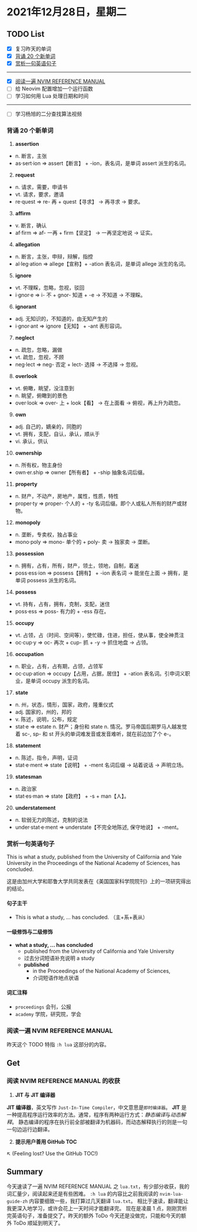 # 2021年12月28日，星期二
## TODO List

- [x] 复习昨天的单词
- [x] [背诵 20 个新单词](#背诵-20-个新单词)
- [x] [赏析一句英语句子](#赏析一句英语句子)
--------
- [x] [阅读一遍 NVIM REFERENCE MANUAL](阅读一遍-NVIM-REFERENCE-MANUAL)
- [ ] 给 Neovim 配置增加一个运行函数
- [ ] 学习如何用 Lua 处理日期和时间
--------
- [ ] 学习杨旭的二分查找算法视频

### 背诵 20 个新单词

1. **assertion**
  - n. 断言，主张
  - as·sert·ion => assert【断言】 + -ion，表名词，是单词 assert 派生的名词。

2. **request**
  - n. 请求，需要，申请书
  - vt. 请求，要求，邀请
  - re·quest => re- 再 + quest【寻求】 → 再寻求 → 要求。

3. **affirm**
  - v. 断言，确认
  - af·firm => af- 一再 + firm【坚定】 → 一再坚定地说 → 证实。

4. **allegation**
  - n. 断言，主张，申辩，辩解，指控
  - al·leg·ation => allege【宣称】+ -ation 表名词，是单词 allege 派生的名词。

5. **ignore**
  - vt. 不理睬，忽略，忽视，驳回
  - i·gnor·e => i- 不 + gnor- 知道 + -e → 不知道 → 不理睬。

6. **ignorant**
  - adj. 无知识的，不知道的，由无知产生的
  - i·gnor·ant => ignore【无知】 + -ant 表形容词。

7. **neglect**
  - n. 疏忽，忽略，漏做
  - vt. 疏忽，忽视，不顾
  - neg·lect => neg- 否定 + lect- 选择 → 不选择 → 忽视。

8. **overlook**
  - vt. 俯瞰，眺望，没注意到
  - n. 眺望，俯瞰到的景色
  - over·look => over- 上 + look【看】 → 在上面看 → 俯视，再上升为疏忽。

9. **own**
  - adj. 自己的，嫡亲的，同胞的
  - vt. 拥有，支配，自认，承认，顺从于
  - vi. 承认，供认

10. **ownership**
  - n. 所有权，物主身份
  - own·er.ship => owner【所有者】 + -ship 抽象名词后缀。

11. **property**
  - n. 财产，不动产，房地产，属性，性质，特性
  - proper·ty => proper- 个人的 + -ty 名词后缀。即个人或私人所有的财产或财物。

12. **monopoly**
  - n. 垄断，专卖权，独占事业
  - mono·poly => mono- 单个的 + poly- 卖 → 独家卖 → 垄断。

13. **possession**
  - n. 拥有，占有，所有，财产，领土，领地，自制，着迷
  - poss·ess·ion => possess【拥有】 + -ion 表名词 → 能坐在上面 → 拥有，是单词 possess 派生的名词。

14. **possess**
  - vt. 持有，占有，拥有，克制，支配，迷住
  - poss·ess => poss- 有力的 + -ess 存在。

15. **occupy**
  - vt. 占领，占（时间、空间等），使忙碌，住进，担任，使从事，使全神贯注
  - oc·cup·y => oc- 再次 + cup- 抓 + -y → 抓住地盘 → 占领。

16. **occupation**
  - n. 职业，占有，占有期，占领，占领军
  - oc·cup·ation => occupy【占用，占据，居住】 + -ation 表名词。引申词义职业，是单词 occupy 派生的名词。

17. **state**
  - n. 州，状态，情形，国家，政府，隆重仪式
  - adj. 国家的，州的，邦的
  - v. 陈述，说明，公布，规定
  - stat·e => estate n. 财产；身份和 state n. 情况。罗马帝国后期罗马人越发觉着 sc-, sp- 和 st 开头的单词难发音或发音难听，就在前边加了个 e-。

18. **statement**
  - n. 陈述，指令，声明，证词
  - stat·e·ment => state【说明】 + -ment 名词后缀 → 站着说话 → 声明立场。

19. **statesman**
  - n. 政治家
  - stat·es·man => state【政府】 + -s + man【人】。

20. **understatement**
  - n. 软弱无力的陈述，克制的说法
  - under·stat·e·ment => understate【不完全地陈述, 保守地说】 + -ment。

### 赏析一句英语句子

This is what a study, published from the University of California and Yale University in the Proceedings of the National Academy of Sciences, has concluded.

这是由加州大学和耶鲁大学共同发表在《美国国家科学院院刊》上的一项研究得出的结论。

#### 句子主干

- This is what a study, ... has concluded. （主+系+表从）

#### 一级修饰与二级修饰

- **what a study, ... has concluded**
  - published from the University of California and Yale University
  - 过去分词短语补充说明 a study
  - **published**
    - in the Proceedings of the National Academy of Sciences,
    - 介词短语作地点状语

#### 词汇注释

- `proceedings` 会刊，公报
- `academy` 学院，研究院，学会


### 阅读一遍 NVIM REFERENCE MANUAL

昨天这个 TODO 特指 `:h lua` 这部分的内容。

## Get
### 阅读 NVIM REFERENCE MANUAL 的收获

1. **JIT 与 JIT 编译器**

**JIT 编译器**，英文写作 `Just-In-Time Compiler`，中文意思是`即时编译器`。
**JIT** 是一种提高程序运行效率的方法。通常，程序有两种运行方式：*静态编译*与*动态解释*。
静态编译的程序在执行前全部被翻译为机器码，而动态解释执行的则是一句一句边运行边翻译。

2. **提示用户善用 GitHub TOC**

:arrow_upper_left: (Feeling lost? Use the GitHub TOC!)

## Summary

今天速读了一遍 NVIM REFERENCE MANUAL 之 `lua.txt`，有少部分收获，我的词汇量少，阅读起来还是有些困难。
`:h lua` 的内容比之前我阅读的 `nvim-lua-guide-zh` 内容要细致一些，我打算过几天翻译 `lua.txt`。
相比于速读，翻译能让我更深入地学习，或许会花上一天时间才能翻译完。
现在是凌晨 1 点，刚刚赏析完英语句子，准备提交了。昨天的额外 ToDo 今天还是没做完，只能和今天的额外 ToDo 顺延到明天了。
